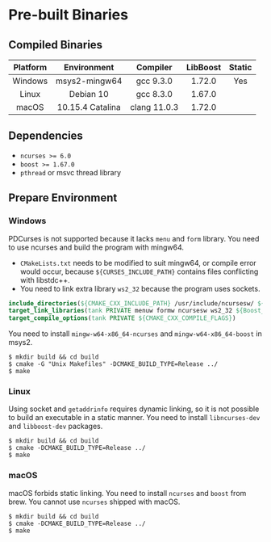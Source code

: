 # Pre-built Binaries

## Compiled Binaries

|Platform|Environment|Compiler|LibBoost|Static|
|:------:|:-:|:-:|:---:|:-:|
|Windows|msys2-mingw64|gcc 9.3.0|1.72.0|Yes|
|Linux|Debian 10|gcc 8.3.0|1.67.0||
|macOS|10.15.4 Catalina|clang 11.0.3|1.72.0||

## Dependencies

- `ncurses >= 6.0`
- `boost >= 1.67.0`
- `pthread` or msvc thread library

## Prepare Environment

### Windows

PDCurses is not supported because it lacks `menu` and `form` library. You need to use ncurses and build the program with mingw64.

- `CMakeLists.txt` needs to be modified to suit mingw64, or compile error would occur, because `${CURSES_INCLUDE_PATH}` contains files conflicting with libstdc++.
- You need to link extra library `ws2_32` because the program uses sockets.

```CMake
include_directories(${CMAKE_CXX_INCLUDE_PATH} /usr/include/ncursesw/ ${Boost_INCLUDE_DIRS})
target_link_libraries(tank PRIVATE menuw formw ncursesw ws2_32 ${Boost_LIBRARIES} ${CMAKE_THREAD_LIBS_INIT} -static)
target_compile_options(tank PRIVATE ${CMAKE_CXX_COMPILE_FLAGS})
```

You need to install `mingw-w64-x86_64-ncurses` and `mingw-w64-x86_64-boost` in msys2.

```shell
$ mkdir build && cd build
$ cmake -G "Unix Makefiles" -DCMAKE_BUILD_TYPE=Release ../
$ make
```

### Linux

Using socket and `getaddrinfo` requires dynamic linking, so it is not possible to build an executable in a static manner. You need to install `libncurses-dev` and `libboost-dev` packages.

```shell
$ mkdir build && cd build
$ cmake -DCMAKE_BUILD_TYPE=Release ../
$ make
```

### macOS

macOS forbids static linking. You need to install `ncurses` and `boost` from brew. You cannot use `ncurses` shipped with macOS.

```shell
$ mkdir build && cd build
$ cmake -DCMAKE_BUILD_TYPE=Release ../
$ make
```